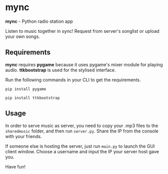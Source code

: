 # mync

**mync** - Python radio station app

Listen to music together in sync! Request from server's songlist or upload your own songs.

## Requirements
**mync** requires **pygame** because it uses pygame's mixer module for playing audio. **ttkbootstrap** is used for the stylised interface.

Run the following commands in your CLI to get the requirements.

`pip install pygame`

`pip install ttkbootstrap`

## Usage
In order to serve music as server, you need to copy your .mp3 files to the `sharedmusic` folder, and then run `server.py`. Share the IP from the console with your friends.

If someone else is hosting the server, just run `main.py` to launch the GUI client window. Choose a username and input the IP your server host gave you.

Have fun!
